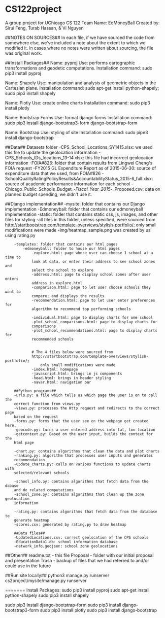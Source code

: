 # CS122project
A group project for UChicago CS 122
Team Name: EdMoneyBall
Created by: Sirui Feng, Turab Hassan, & Vi Nguyen

##NOTES ON SOURCES##
In each file, if we have sourced the code from somewhere else, 
we've included a note about the extent to which we modified it. In cases 
where no notes were written about sourcing, the file was original work.


##Install Packages##
Name: pyproj
 Use: performs cartographic transformations and geodetic computations.
 Installation command: sudo pip3 install pyproj

Name: Shapely
 Use: manipulation and analysis of geometric objects in the Cartesian plane.
 Installation command: sudo apt-get install python-shapely; sudo pip3 install shapely

Name: Plotly
 Use: create online charts
 Installation command: sudo pip3 install plotly

Name: Bootstrap Forms
 Use: format django forms
 Installation command: sudo pip3 install django-bootstrap3-form django-bootstrap-form

Name: Bootstrap
 Use: styling of site
 Installation command: sudo pipe3 install django-bootstrap


##Data##
Datasets folder
    -CPS_School_Locations_SY1415.xlsx: we used this file to update the geolocation 
    information
    -CPS_Schools_IDs_locations_13-14.xlsx: this file had incorrect geolocation 
    information
    -FOIA#826: folder that contain results from Lingwei Cheng's FOIA request
    -FY2015 GL Expenditure Report as of 2015-06-30: source of expenditure 
    data that we used, from FOIA#826
    -SchoolQualityRatingPolicyResults&AccountabilityStatus_2015-6_full.xlsx:
    source of academic performance information for each school
    -Chicago_Public_Schools_Budget_-_Fiscal_Year_2015_-_Proposed.csv: data
    on planned budget spending, we didn't use it.


##Django implementation##
-mysite: folder that contains our Django implementation
    -Edmoneyball: folder that contains our edmoneyball implementation
        -static: folder that contains static css, js, images, and other files 
        for styling
            -all files in this folder, unless specified, were sourced from 
            http://startbootstrap.com/template-overviews/stylish-portfolio/; 
            only small modifications were made
            -img/heatmap_sample.png was created by us using rating.py

        -templates: folder that contains our html pages
            -edmoneyball: folder to house our html pages
                -explore.html: page where user can choose 1 school at a time to 
                look at data, or enter their address to see school zones and
                select the school to explore
                -address.html: page to display school zones after user enters 
                address in explore.html
                -comparison.html: page to let user choose schools they want to 
                compare; and displays the results
                -recommendation.html: page to let user enter preferences for 
                algorithm to recommend top performing schools

                -individual.html: page to display charts for one school
                -plot_school_comparisons.html: page to display charts for 
                comparisons
                -plot_school_recommendations.html: page to display charts for
                recommended schools
                

                # The 4 files below were sourced from 
                http://startbootstrap.com/template-overviews/stylish-portfolio/; 
                    only small modifications were made
                -index.html: homepage
                -javascript.html: brings in js components
                -head.html: brings in header styling 
                -navar.html: navigation bar

        ##Python programs##
        -urls.py: a file which tells us which page the user is on to call the 
        correct function from views.py
        -views.py: processes the Http request and redirects to the correct page 
        based on the request
        -forms.py: forms that the user see on the webpage get created here.
        -geocode.py: turns a user entered address into lat, lon location
        -getcontext.py: Based on the user input, builds the context for the 
        html page
        
        -chart.py: contains algorithms that clean the data and plot charts
        -ranking.py: algorithm that processes user inputs and generates 
        recommendation
        -update_charts.py: calls on various functions to update charts with 
        selected/relevant schools
        
        -school_info.py: contains algorithms that fetch data from the dabase 
        and do related computations
        -school_zone.py: contains algorithms that clean up the zone geolocation 
        information

        -rating.py: contains algorithms that fetch data from the database to 
        generate heatmap
        -scores.csv: generated by rating.py to draw heatmap
        
        ##Data files##
        -UpdatedLocations.csv: correct geolocation of the CPS schools
        -EducationData1.db: school information database
        -network_info.geojson: school zone geolocations
        

##Other##
readme.txt - this file
Proposal - folder with our initial proposal and presentation
Trash - backup of files that we had referred to and/or could use in the future



##Run site locally##
python3 manage.py runserver cs2project/mysite/manage.py runserver


=======
Install Packages:
sudo pip3 install pyproj
sudo apt-get install python-shapely
sudo pip3 install shapely

sudo pip3 install django-bootstrap-form
sudo pip3 install django-bootstrap3-form
sudo pip3 install plotly
sudo pip3 install django-bootstrap

